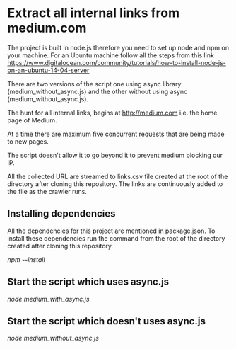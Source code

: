 # Extract all internal links from medium.com

  The project is built in node.js therefore you need to set up node and npm on your machine.
  For an Ubuntu machine follow all the steps from this link https://www.digitalocean.com/community/tutorials/how-to-install-node-js-on-an-ubuntu-14-04-server

  There are two versions of the script one using async library (medium_without_async.js) and the other without using async (medium_without_async.js).

  The hunt for all internal links, begins at http://medium.com i.e. the home page of Medium.

  At a time there are maximum five concurrent requests that are being made to new pages.

  The script doesn't allow it to go beyond it to prevent medium blocking our IP.

  All the collected URL are streamed to links.csv file created at the root of the directory after cloning this repository. The links are continuously added to the file as the crawler runs.

## Installing dependencies
  All the dependencies for this project are mentioned in package.json. To install these dependencies run the command from the root of the directory created after cloning this repository.

*npm --install*

## Start the script which uses async.js

*node medium_with_async.js*

## Start the script which doesn't uses async.js

*node medium_without_async.js*

